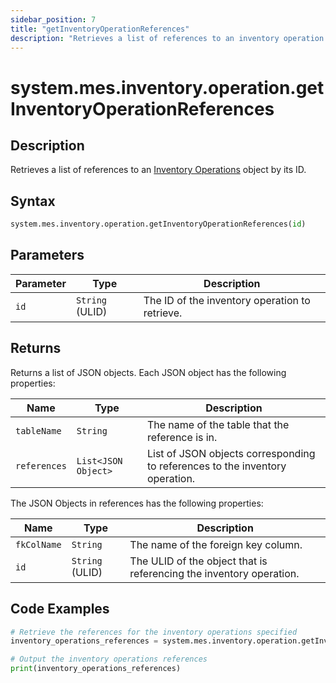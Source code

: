 ```yaml
---
sidebar_position: 7
title: "getInventoryOperationReferences"
description: "Retrieves a list of references to an inventory operation with the given ID."
---
```


# system.mes.inventory.operation.getInventoryOperationReferences

## Description

Retrieves a list of references to an [Inventory Operations](../../data-model/inventory-model/inventory-operation) object by its ID.

## Syntax

```python
system.mes.inventory.operation.getInventoryOperationReferences(id)
```

## Parameters

| Parameter | Type            | Description                                    |
| --------- | --------------- | ---------------------------------------------- |
| `id`      | `String` (ULID) | The ID of the inventory operation to retrieve. |

## Returns

Returns a list of JSON objects. Each JSON object has the following properties:

| Name         | Type                | Description                                                                  |
| ------------ | ------------------- | ---------------------------------------------------------------------------- |
| `tableName`  | `String`            | The name of the table that the reference is in.                              |
| `references` | `List<JSON Object>` | List of JSON objects corresponding to references to the inventory operation. |

The JSON Objects in references has the following properties:

| Name        | Type            | Description                                                         |
| ----------- | --------------- | ------------------------------------------------------------------- |
| `fkColName` | `String`        | The name of the foreign key column.                                 |
| `id`        | `String` (ULID) | The ULID of the object that is referencing the inventory operation. |

## Code Examples

```python
# Retrieve the references for the inventory operations specified
inventory_operations_references = system.mes.inventory.operation.getInventoryOperationReferences('01JPAND53P-BZ61RZHZ-V7C6EEHG')

# Output the inventory operations references
print(inventory_operations_references)
```
